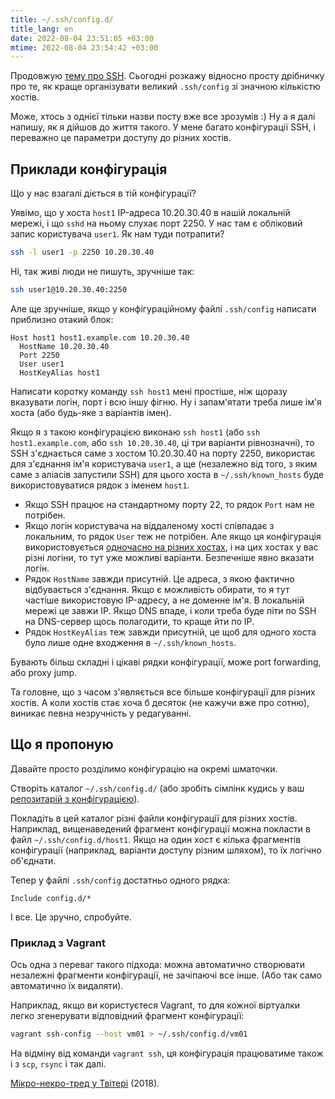 ```yaml
---
title: ~/.ssh/config.d/
title_lang: en
date: 2022-08-04 23:51:05 +03:00
mtime: 2022-08-04 23:54:42 +03:00
---
```


Продовжую [тему про SSH][1]. Сьогодні розкажу відносно просту дрібничку про те, як краще організувати великий `.ssh/config` зі значною кількістю хостів.

Може, хтось з однієї тільки назви посту вже все зрозумів :)
Ну а я далі напишу, як я дійшов до життя такого. У мене багато конфігурації SSH, і переважно це параметри доступу до різних хостів.


## Приклади конфігурація

Що у нас взагалі діється в тій конфігурації?

Уявімо, що у хоста `host1` IP-адреса 10.20.30.40 в нашій локальній мережі, і що `sshd` на ньому слухає порт 2250. У нас там є обліковий запис користувача `user1`. Як нам туди потрапити?

```sh
ssh -l user1 -p 2250 10.20.30.40
```

Ні, так живі люди не пишуть, зручніше так:

```sh
ssh user1@10.20.30.40:2250
```

Але ще зручніше, якщо у конфігураційному файлі `.ssh/config` написати приблизно отакий блок:

```ssh_config
Host host1 host1.example.com 10.20.30.40
  HostName 10.20.30.40
  Port 2250
  User user1
  HostKeyAlias host1
```

Написати коротку команду `ssh host1` мені простіше, ніж щоразу вказувати логін, порт і всю іншу фігню. Ну і запам'ятати треба лише ім'я хоста (або будь-яке з варіантів імен).

Якщо я з такою конфігурацією виконаю `ssh host1` (або `ssh host1.example.com`, або `ssh 10.20.30.40`, ці три варіанти рівнозначні), то SSH з'єднається саме з хостом 10.20.30.40 на порту 2250, використає для з'єднання ім'я користувача `user1`, а ще (незалежно від того, з яким саме з аліасів запустили SSH) для цього хоста в `~/.ssh/known_hosts` буде використовуватися рядок з іменем `host1`.

 - Якщо SSH працює на стандартному порту 22, то рядок `Port` нам не потрібен.
 - Якщо логін користувача на віддаленому хості співпадає з локальним, то рядок `User` теж не потрібен. Але якщо ця конфігурація використовується [одночасно на різних хостах][3], і на цих хостах у вас різні логіни, то тут уже можливі варіанти. Безпечніше явно вказати логін.
 - Рядок `HostName` завжди присутній. Це адреса, з якою фактично відбувається з'єднання. Якщо є можливість обирати, то я тут частіше використовую IP-адресу, а не доменне ім'я. В локальній мережі це завжи IP. Якщо DNS впаде, і коли треба буде піти по SSH на DNS-сервер щось полагодити, то краще йти по IP.
 - Рядок `HostKeyAlias` теж завжди присутній, це щоб для одного хоста було лише одне входження в `~/.ssh/known_hosts`.

Бувають більш складні і цікаві рядки конфігурації, може <span lang="en">port forwarding</span>, або <span lang="en">proxy jump</span>.

Та головне, що з часом з'являється все більше конфігурації для різних хостів. А коли хостів стає хоча б десяток (не кажучи вже про сотню), виникає певна незручність у редагуванні.


## Що я пропоную

Давайте просто розділимо конфігурацію на окремі шматочки.

Створіть каталог `~/.ssh/config.d/` (або зробіть сімлінк кудись у ваш [репозитарій з конфігурацією][3]).

Покладіть в цей каталог різні файли конфігурації для різних хостів. Наприклад, вищенаведений фрагмент конфігурації можна покласти в файл `~/.ssh/config.d/host1`. Якщо на один хост є кілька фрагментів конфігурації (наприклад, варіанти доступу різним шляхом), то їх логічно об'єднати.

Тепер у файлі `.ssh/config` достатньо одного рядка:

```ssh_config
Include config.d/*
```

І все. Це зручно, спробуйте.


### Приклад з Vagrant

Ось одна з переваг такого підхода: можна автоматично створювати незалежні фрагменти конфігурації, не зачіпаючі все інше. (Або так само автоматично їх видаляти).

Наприклад, якщо ви користуєтеся Vagrant, то для кожної віртуалки легко згенерувати відповідний фрагмент конфігурації:

```sh
vagrant ssh-config --host vm01 > ~/.ssh/config.d/vm01
```

На відміну від команди `vagrant ssh`, ця конфігурація працюватиме також і з `scp`, `rsync` і так далі.

[Мікро-некро-тред у Твітері][2] (2018).

[1]: /2022/07/20/ssh-tips-and-tricks.html
[2]: https://twitter.com/kastaneda/status/1019246148110909441
[3]: /2022/07/20/ssh-config-repo.html
